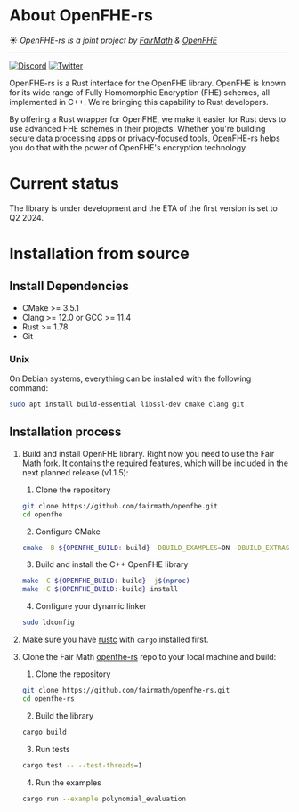 # About OpenFHE-rs
☀️ *OpenFHE-rs is a joint project by [FairMath](https://fairmath.xyz/) & [OpenFHE](https://www.openfhe.org/)*

---
[![Discord](https://img.shields.io/discord/1163764915803279360?logo=discord&label=Fair%20Math)](https://discord.com/invite/NfhXwyr9M5)
[![Twitter](https://img.shields.io/twitter/follow/FairMath)](https://twitter.com/FairMath)

OpenFHE-rs is a Rust interface for the OpenFHE library. OpenFHE is known for its wide range of Fully Homomorphic Encryption (FHE) schemes, 
all implemented in C++. We're bringing this capability to Rust developers.

By offering a Rust wrapper for OpenFHE, we make it easier for Rust devs to use advanced FHE schemes in their projects. 
Whether you're building secure data processing apps or privacy-focused tools, OpenFHE-rs helps you do that with the power of OpenFHE's encryption technology.

# Current status

The library is under development and the ETA of the first version is set to Q2 2024.

# Installation from source

## Install Dependencies
    
* CMake >= 3.5.1
* Clang >= 12.0 or GCC >= 11.4
* Rust >= 1.78
* Git

### Unix

On Debian systems, everything can be installed with the following command:

```bash
sudo apt install build-essential libssl-dev cmake clang git
```

## Installation process

1. Build and install OpenFHE library. Right now you need to use the Fair Math fork. It contains the required features, which will be included in the next planned release (v1.1.5):

   1. Clone the repository

   ```bash
   git clone https://github.com/fairmath/openfhe.git
   cd openfhe
   ```

   2. Configure CMake

   ```bash
   cmake -B ${OPENFHE_BUILD:-build} -DBUILD_EXAMPLES=ON -DBUILD_EXTRAS=ON -DBUILD_SHARED=ON .       
   ```

   3. Build and install the C++ OpenFHE library

   ```bash
   make -C ${OPENFHE_BUILD:-build} -j$(nproc)
   make -C ${OPENFHE_BUILD:-build} install
   ```

   4. Configure your dynamic linker

   ```bash
   sudo ldconfig
   ```
2. Make sure you have [rustc](https://www.rust-lang.org/tools/install) with `cargo` installed first.

3. Clone the Fair Math [openfhe-rs](https://github.com/fairmath/openfhe-rs) repo to your local machine and build:
   1. Clone the repository
   ```bash
   git clone https://github.com/fairmath/openfhe-rs.git
   cd openfhe-rs
   ```

   2. Build the library
   ```bash
   cargo build
   ```

   3. Run tests
   ```bash
   cargo test -- --test-threads=1
   ```

   4. Run the examples
   ```bash
   cargo run --example polynomial_evaluation
   ```
